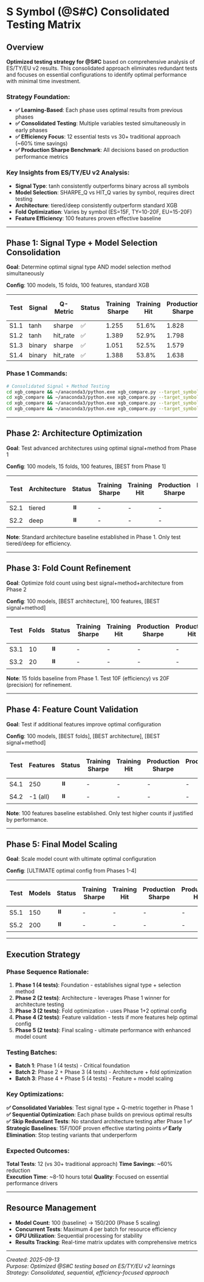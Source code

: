 # S Symbol (@S#C) Consolidated Testing Matrix

## Overview

**Optimized testing strategy for @S#C** based on comprehensive analysis of ES/TY/EU v2 results. This consolidated approach eliminates redundant tests and focuses on essential configurations to identify optimal performance with minimal time investment.

### Strategy Foundation:
- **✅ Learning-Based**: Each phase uses optimal results from previous phases
- **✅ Consolidated Testing**: Multiple variables tested simultaneously in early phases  
- **✅ Efficiency Focus**: 12 essential tests vs 30+ traditional approach (~60% time savings)
- **✅ Production Sharpe Benchmark**: All decisions based on production performance metrics

### Key Insights from ES/TY/EU v2 Analysis:
- **Signal Type**: tanh consistently outperforms binary across all symbols
- **Model Selection**: SHARPE_Q vs HIT_Q varies by symbol, requires direct testing
- **Architecture**: tiered/deep consistently outperform standard XGB
- **Fold Optimization**: Varies by symbol (ES=15F, TY=10-20F, EU=15-20F)  
- **Feature Efficiency**: 100 features proven effective baseline

---

## Phase 1: Signal Type + Model Selection Consolidation

**Goal**: Determine optimal signal type AND model selection method simultaneously

**Config**: 100 models, 15 folds, 100 features, standard XGB

| Test | Signal | Q-Metric | Status | Training Sharpe | Training Hit | Production Sharpe | Production Hit | Full Timeline Sharpe | Full Timeline Hit | Log Timestamp |
| ---- | ------ | -------- | ------ | --------------- | ------------ | ----------------- | -------------- | -------------------- | ----------------- | ------------- |
| S1.1 | tanh   | sharpe   | ✅     | 1.255           | 51.6%        | 1.828             | 54.1%          | 1.462                | 52.6%             | 20250913_082156 |
| S1.2 | tanh   | hit_rate | ✅     | 1.389           | 52.9%        | 1.798             | 54.4%          | 1.520                | 53.6%             | 20250913_082208 |
| S1.3 | binary | sharpe   | ✅     | 1.051           | 52.5%        | 1.579             | 55.4%          | 1.210                | 53.7%             | 20250913_082314 |
| S1.4 | binary | hit_rate | ✅     | 1.388           | 53.8%        | 1.638             | 54.5%          | 1.451                | 54.1%             | 20250913_082222 |

### Phase 1 Commands:
```bash
# Consolidated Signal + Method Testing
cd xgb_compare && ~/anaconda3/python.exe xgb_compare.py --target_symbol "@S#C" --n_models 100 --n_folds 15 --max_features 100 --q_metric sharpe --log_label "S1.1_tanh_sharpe"
cd xgb_compare && ~/anaconda3/python.exe xgb_compare.py --target_symbol "@S#C" --n_models 100 --n_folds 15 --max_features 100 --q_metric hit_rate --log_label "S1.2_tanh_hit"
cd xgb_compare && ~/anaconda3/python.exe xgb_compare.py --target_symbol "@S#C" --n_models 100 --n_folds 15 --max_features 100 --binary_signal --q_metric sharpe --log_label "S1.3_binary_sharpe"
cd xgb_compare && ~/anaconda3/python.exe xgb_compare.py --target_symbol "@S#C" --n_models 100 --n_folds 15 --max_features 100 --binary_signal --q_metric hit_rate --log_label "S1.4_binary_hit"
```

---

## Phase 2: Architecture Optimization

**Goal**: Test advanced architectures using optimal signal+method from Phase 1

**Config**: 100 models, 15 folds, 100 features, [BEST from Phase 1]

| Test | Architecture | Status | Training Sharpe | Training Hit | Production Sharpe | Production Hit | Full Timeline Sharpe | Full Timeline Hit | Log Timestamp |
| ---- | ------------ | ------ | --------------- | ------------ | ----------------- | -------------- | -------------------- | ----------------- | ------------- |
| S2.1 | tiered       | ⏸️     | -               | -            | -                 | -              | -                    | -                 | -             |
| S2.2 | deep         | ⏸️     | -               | -            | -                 | -              | -                    | -                 | -             |

**Note**: Standard architecture baseline established in Phase 1. Only test tiered/deep for efficiency.

---

## Phase 3: Fold Count Refinement

**Goal**: Optimize fold count using best signal+method+architecture from Phase 2

**Config**: 100 models, [BEST architecture], 100 features, [BEST signal+method]

| Test | Folds | Status | Training Sharpe | Training Hit | Production Sharpe | Production Hit | Full Timeline Sharpe | Full Timeline Hit | Log Timestamp |
| ---- | ----- | ------ | --------------- | ------------ | ----------------- | -------------- | -------------------- | ----------------- | ------------- |
| S3.1 | 10    | ⏸️     | -               | -            | -                 | -              | -                    | -                 | -             |
| S3.2 | 20    | ⏸️     | -               | -            | -                 | -              | -                    | -                 | -             |

**Note**: 15 folds baseline from Phase 1. Test 10F (efficiency) vs 20F (precision) for refinement.

---

## Phase 4: Feature Count Validation

**Goal**: Test if additional features improve optimal configuration

**Config**: 100 models, [BEST folds], [BEST architecture], [BEST signal+method]

| Test | Features | Status | Training Sharpe | Training Hit | Production Sharpe | Production Hit | Full Timeline Sharpe | Full Timeline Hit | Log Timestamp |
| ---- | -------- | ------ | --------------- | ------------ | ----------------- | -------------- | -------------------- | ----------------- | ------------- |
| S4.1 | 250      | ⏸️     | -               | -            | -                 | -              | -                    | -                 | -             |
| S4.2 | -1 (all) | ⏸️     | -               | -            | -                 | -              | -                    | -                 | -             |

**Note**: 100 features baseline established. Only test higher counts if justified by performance.

---

## Phase 5: Final Model Scaling

**Goal**: Scale model count with ultimate optimal configuration

**Config**: [ULTIMATE optimal config from Phases 1-4]

| Test | Models | Status | Training Sharpe | Training Hit | Production Sharpe | Production Hit | Full Timeline Sharpe | Full Timeline Hit | Log Timestamp |
| ---- | ------ | ------ | --------------- | ------------ | ----------------- | -------------- | -------------------- | ----------------- | ------------- |
| S5.1 | 150    | ⏸️     | -               | -            | -                 | -              | -                    | -                 | -             |
| S5.2 | 200    | ⏸️     | -               | -            | -                 | -              | -                    | -                 | -             |

---

## Execution Strategy

### **Phase Sequence Rationale:**

1. **Phase 1 (4 tests)**: Foundation - establishes signal type + selection method
2. **Phase 2 (2 tests)**: Architecture - leverages Phase 1 winner for architecture testing  
3. **Phase 3 (2 tests)**: Fold optimization - uses Phase 1+2 optimal config
4. **Phase 4 (2 tests)**: Feature validation - tests if more features help optimal config
5. **Phase 5 (2 tests)**: Final scaling - ultimate performance with enhanced model count

### **Testing Batches:**
- **Batch 1**: Phase 1 (4 tests) - Critical foundation  
- **Batch 2**: Phase 2 + Phase 3 (4 tests) - Architecture + fold optimization
- **Batch 3**: Phase 4 + Phase 5 (4 tests) - Feature + model scaling

### **Key Optimizations:**

**✅ Consolidated Variables**: Test signal type + Q-metric together in Phase 1
**✅ Sequential Optimization**: Each phase builds on previous optimal results  
**✅ Skip Redundant Tests**: No standard architecture testing after Phase 1
**✅ Strategic Baselines**: 15F/100F proven effective starting points
**✅ Early Elimination**: Stop testing variants that underperform

### **Expected Outcomes:**

**Total Tests**: 12 (vs 30+ traditional approach)
**Time Savings**: ~60% reduction  
**Execution Time**: ~8-10 hours total
**Quality**: Focused on essential performance drivers

---

## Resource Management

- **Model Count**: 100 (baseline) → 150/200 (Phase 5 scaling)
- **Concurrent Tests**: Maximum 4 per batch for resource efficiency
- **GPU Utilization**: Sequential processing for stability
- **Results Tracking**: Real-time matrix updates with comprehensive metrics

---

*Created: 2025-09-13*  
*Purpose: Optimized @S#C testing based on ES/TY/EU v2 learnings*  
*Strategy: Consolidated, sequential, efficiency-focused approach*